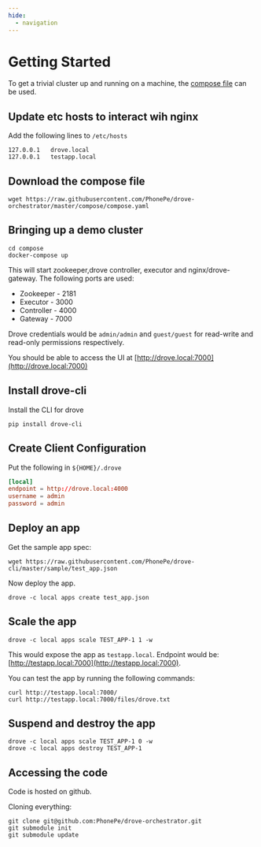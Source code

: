 ```yaml
---
hide:
  - navigation
---
```

# Getting Started

To get a trivial cluster up and running on a machine, the [compose file](https://raw.githubusercontent.com/PhonePe/drove-orchestrator/master/compose/compose.yaml) can be used.

## Update etc hosts to interact wih nginx
Add the following lines to `/etc/hosts`
```
127.0.0.1   drove.local
127.0.0.1   testapp.local
```

## Download the compose file

```shell
wget https://raw.githubusercontent.com/PhonePe/drove-orchestrator/master/compose/compose.yaml
```

## Bringing up a demo cluster
```shell
cd compose
docker-compose up
```
This will start zookeeper,drove controller, executor and nginx/drove-gateway.
The following ports are used:

- Zookeeper - 2181
- Executor - 3000
- Controller - 4000
- Gateway - 7000

Drove credentials would be `admin/admin` and `guest/guest` for read-write and read-only permissions respectively.

You should be able to access the UI at [http://drove.local:7000](http://drove.local:7000)

## Install drove-cli
Install the CLI for drove
```
pip install drove-cli
```

## Create Client Configuration
Put the following in `${HOME}/.drove`

```conf
[local]
endpoint = http://drove.local:4000
username = admin
password = admin
```

## Deploy an app

Get the sample app spec:
```shell
wget https://raw.githubusercontent.com/PhonePe/drove-cli/master/sample/test_app.json
```

Now deploy the app.
```shell
drove -c local apps create test_app.json
```
 
## Scale the app
```
drove -c local apps scale TEST_APP-1 1 -w
```
This would expose the app as `testapp.local`. Endpoint would be: [http://testapp.local:7000](http://testapp.local:7000).

You can test the app by running the following commands:

```shell
curl http://testapp.local:7000/
curl http://testapp.local:7000/files/drove.txt
```

## Suspend and destroy the app
```shell
drove -c local apps scale TEST_APP-1 0 -w
drove -c local apps destroy TEST_APP-1
```

## Accessing the code
Code is hosted on github.

Cloning everything:

```shell
git clone git@github.com:PhonePe/drove-orchestrator.git
git submodule init
git submodule update
```
